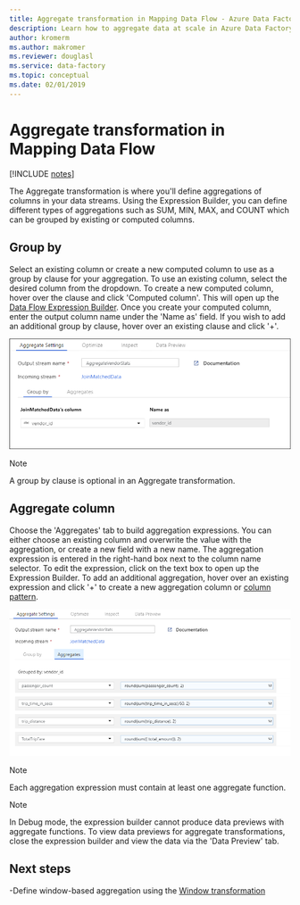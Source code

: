 ```yaml
---
title: Aggregate transformation in Mapping Data Flow - Azure Data Factory | Microsoft Docs
description: Learn how to aggregate data at scale in Azure Data Factory with the Mapping Data Flow Aggregate transformation.
author: kromerm
ms.author: makromer
ms.reviewer: douglasl
ms.service: data-factory
ms.topic: conceptual
ms.date: 02/01/2019
---
```


# Aggregate transformation in Mapping Data Flow 

[!INCLUDE [notes](../../includes/data-factory-data-flow-preview.md)]

The Aggregate transformation is where you'll define aggregations of columns in your data streams. Using the Expression Builder, you can define different types of aggregations such as SUM, MIN, MAX, and COUNT which can be grouped by existing or computed columns.

## Group by
Select an existing column or create a new computed column to use as a group by clause for your aggregation. To use an existing column, select the desired column from the dropdown. To create a new computed column, hover over the clause and click 'Computed column'. This will open up the [Data Flow Expression Builder](concepts-data-flow-expression-builder.md). Once you create your computed column, enter the output column name under the 'Name as' field. If you wish to add an additional group by clause, hover over an existing clause and click '+'.

![Aggregate transformation group by settings](media/data-flow/agg.png "Aggregate transformation group by settings")

> [!NOTE]
> A group by clause is optional in an Aggregate transformation.

## Aggregate column 
Choose the 'Aggregates' tab to build aggregation expressions. You can either choose an existing column and overwrite the value with the aggregation, or create a new field with a new name. The aggregation expression is entered in the right-hand box next to the column name selector. To edit the expression, click on the text box to open up the Expression Builder. To add an additional aggregation, hover over an existing expression and click '+' to create a new aggregation column or [column pattern](concepts-data-flow-column-pattern.md).

![Aggregate transformation aggregate settings](media/data-flow/agg2.png "Aggregate transformation aggregate settings")

> [!NOTE]
> Each aggregation expression must contain at least one aggregate function.

> [!NOTE]
> In Debug mode, the expression builder cannot produce data previews with aggregate functions. To view data previews for aggregate transformations, close the expression builder and view the data via the 'Data Preview' tab.

## Next steps

-Define window-based aggregation using the [Window transformation](data-flow-window.md)